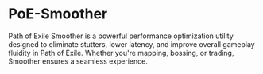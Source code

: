 # PoE-Smoother
Path of Exile Smoother is a powerful performance optimization utility designed to eliminate stutters, lower latency, and improve overall gameplay fluidity in Path of Exile. Whether you're mapping, bossing, or trading, Smoother ensures a seamless experience.
